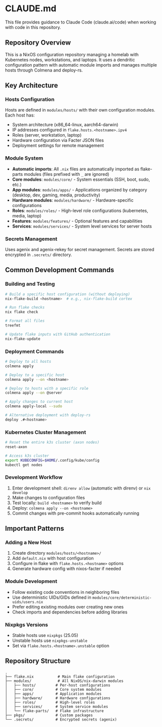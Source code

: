 # CLAUDE.md

This file provides guidance to Claude Code (claude.ai/code) when working with code in this repository.

## Repository Overview

This is a NixOS configuration repository managing a homelab with Kubernetes nodes, workstations, and laptops. It uses a dendritic configuration pattern with automatic module imports and manages multiple hosts through Colmena and deploy-rs.

## Key Architecture

### Hosts Configuration

Hosts are defined in `modules/hosts/` with their own configuration modules. Each host has:

- System architecture (x86_64-linux, aarch64-darwin)
- IP addresses configured in `flake.hosts.<hostname>.ipv4`
- Roles (server, workstation, laptop)
- Hardware configuration via Facter JSON files
- Deployment settings for remote management

### Module System

- **Automatic imports**: All `.nix` files are automatically imported as flake-parts modules (files prefixed with `_` are ignored)
- **Core modules**: `modules/core/` - System essentials (SSH, boot, sudo, etc.)
- **App modules**: `modules/apps/` - Applications organized by category (desktop, dev, gaming, media, productivity)
- **Hardware modules**: `modules/hardware/` - Hardware-specific configurations
- **Roles**: `modules/roles/` - High-level role configurations (kubernetes, media, laptop)
- **Features**: `modules/features/` - Optional features and capabilities
- **Services**: `modules/services/` - System level services for server hosts

### Secrets Management

Uses agenix and agenix-rekey for secret management. Secrets are stored encrypted in `.secrets/` directory.

## Common Development Commands

### Building and Testing

```bash
# Build a specific host configuration (without deploying)
nix-flake-build <hostname>  # e.g., nix-flake-build cortex

# Run flake checks
nix flake check

# Format all files
treefmt

# Update flake inputs with GitHub authentication
nix-flake-update
```

### Deployment Commands

```bash
# Deploy to all hosts
colmena apply

# Deploy to a specific host
colmena apply --on <hostname>

# Deploy to hosts with a specific role
colmena apply --on @server

# Apply changes to current host
colmena apply-local --sudo

# Alternative deployment with deploy-rs
deploy .#<hostname>
```

### Kubernetes Cluster Management

```bash
# Reset the entire k3s cluster (axon nodes)
reset-axon

# Access k3s cluster
export KUBECONFIG=$HOME/.config/kube/config
kubectl get nodes
```

### Development Workflow

1. Enter development shell: `direnv allow` (automatic with direnv) or `nix develop`
1. Make changes to configuration files
1. Test locally: `build <hostname>` to verify build
1. Deploy: `colmena apply --on <hostname>`
1. Commit changes with pre-commit hooks automatically running

## Important Patterns

### Adding a New Host

1. Create directory `modules/hosts/<hostname>/`
1. Add `default.nix` with host configuration
1. Configure in flake with `flake.hosts.<hostname>` options
1. Generate hardware config with nixos-facter if needed

### Module Development

- Follow existing code conventions in neighboring files
- Use deterministic UIDs/GIDs defined in `modules/core/deterministic-uids/users.nix`
- Prefer editing existing modules over creating new ones
- Check imports and dependencies before adding libraries

### Nixpkgs Versions

- Stable hosts use `nixpkgs` (25.05)
- Unstable hosts use `nixpkgs-unstable`
- Set via `flake.hosts.<hostname>.unstable` option

## Repository Structure

```
.
├── flake.nix           # Main flake configuration
├── modules/            # All NixOS/nix-darwin modules
│   ├── hosts/         # Per-host configurations
│   ├── core/          # Core system modules
│   ├── apps/          # Application modules
│   ├── hardware/      # Hardware configurations
│   ├── roles/         # High-level roles
│   ├── services/      # System service modules
│   └── flake-parts/   # Flake infrastructure
├── pkgs/              # Custom packages
└── .secrets/          # Encrypted secrets (agenix)
```
